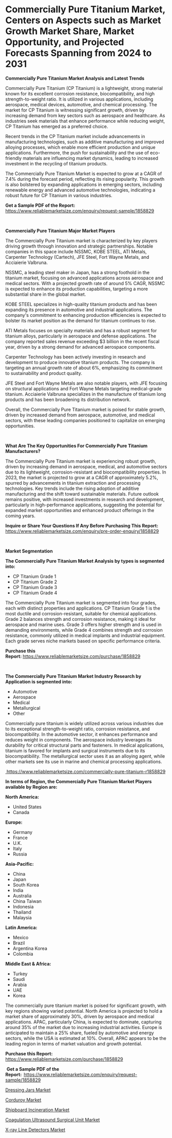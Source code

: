 <p><h1>Commercially Pure Titanium Market, Centers on Aspects such as Market Growth Market Share, Market Opportunity, and Projected Forecasts Spanning from 2024 to 2031</h1></p><p><strong>Commercially Pure Titanium Market Analysis and Latest Trends</strong></p>
<p><p>Commercially Pure Titanium (CP Titanium) is a lightweight, strong material known for its excellent corrosion resistance, biocompatibility, and high strength-to-weight ratio. It is utilized in various applications, including aerospace, medical devices, automotive, and chemical processing. The market for CP Titanium is witnessing significant growth, driven by increasing demand from key sectors such as aerospace and healthcare. As industries seek materials that enhance performance while reducing weight, CP Titanium has emerged as a preferred choice.</p><p>Recent trends in the CP Titanium market include advancements in manufacturing technologies, such as additive manufacturing and improved alloying processes, which enable more efficient production and unique applications. Furthermore, the push for sustainability and the use of eco-friendly materials are influencing market dynamics, leading to increased investment in the recycling of titanium products.</p><p>The Commercially Pure Titanium Market is expected to grow at a CAGR of 7.4% during the forecast period, reflecting its rising popularity. This growth is also bolstered by expanding applications in emerging sectors, including renewable energy and advanced automotive technologies, indicating a robust future for CP Titanium in various industries.</p></p>
<p><strong>Get a Sample PDF of the Report:&nbsp;</strong> <a href="https://www.reliablemarketsize.com/enquiry/request-sample/1858829?utm_campaign=1133&utm_medium=2&utm_source=Github&utm_content=ia&utm_term=11112024&utm_id=commercially-pure-titanium">https://www.reliablemarketsize.com/enquiry/request-sample/1858829</a></p>
<p>&nbsp;</p>
<p><strong>Commercially Pure Titanium Major Market Players</strong></p>
<p><p>The Commercially Pure Titanium market is characterized by key players driving growth through innovation and strategic partnerships. Notable companies in this space include NSSMC, KOBE STEEL, ATI Metals, Carpenter Technology (Cartech), JFE Steel, Fort Wayne Metals, and Acciaierie Valbruna.</p><p>NSSMC, a leading steel maker in Japan, has a strong foothold in the titanium market, focusing on advanced applications across aerospace and medical sectors. With a projected growth rate of around 5% CAGR, NSSMC is expected to enhance its production capabilities, targeting a more substantial share in the global market.</p><p>KOBE STEEL specializes in high-quality titanium products and has been expanding its presence in automotive and industrial applications. The company's commitment to enhancing production efficiencies is expected to bolster its market position as the demand for titanium continues to rise.</p><p>ATI Metals focuses on specialty materials and has a robust segment for titanium alloys, particularly in aerospace and defense applications. The company reported sales revenue exceeding $3 billion in the recent fiscal year, driven by a strong demand for advanced aerospace components.</p><p>Carpenter Technology has been actively investing in research and development to produce innovative titanium products. The company is targeting an annual growth rate of about 6%, emphasizing its commitment to sustainability and product quality.</p><p>JFE Steel and Fort Wayne Metals are also notable players, with JFE focusing on structural applications and Fort Wayne Metals targeting medical-grade titanium. Acciaierie Valbruna specializes in the manufacture of titanium long products and has been broadening its distribution network.</p><p>Overall, the Commercially Pure Titanium market is poised for stable growth, driven by increased demand from aerospace, automotive, and medical sectors, with these leading companies positioned to capitalize on emerging opportunities.</p></p>
<p>&nbsp;</p>
<p><strong>What Are The Key Opportunities For Commercially Pure Titanium Manufacturers?</strong></p>
<p><p>The Commercially Pure Titanium market is experiencing robust growth, driven by increasing demand in aerospace, medical, and automotive sectors due to its lightweight, corrosion-resistant and biocompatibility properties. In 2023, the market is projected to grow at a CAGR of approximately 5.2%, spurred by advancements in titanium extraction and processing technologies. Key trends include the rising adoption of additive manufacturing and the shift toward sustainable materials. Future outlook remains positive, with increased investments in research and development, particularly in high-performance applications, suggesting the potential for expanded market opportunities and enhanced product offerings in the coming years.</p></p>
<p><strong>Inquire or Share Your Questions If Any Before Purchasing This Report:</strong> <a href="https://www.reliablemarketsize.com/enquiry/pre-order-enquiry/1858829?utm_campaign=1133&utm_medium=2&utm_source=Github&utm_content=ia&utm_term=11112024&utm_id=commercially-pure-titanium">https://www.reliablemarketsize.com/enquiry/pre-order-enquiry/1858829</a></p>
<p>&nbsp;</p>
<p><strong>Market Segmentation</strong></p>
<p><strong>The Commercially Pure Titanium Market Analysis by types is segmented into:</strong></p>
<p><ul><li>CP Titanium Grade 1</li><li>CP Titanium Grade 2</li><li>CP Titanium Grade 3</li><li>CP Titanium Grade 4</li></ul></p>
<p><p>The Commercially Pure Titanium market is segmented into four grades, each with distinct properties and applications. CP Titanium Grade 1 is the most ductile and corrosion-resistant, suitable for chemical applications. Grade 2 balances strength and corrosion resistance, making it ideal for aerospace and marine uses. Grade 3 offers higher strength and is used in demanding environments, while Grade 4 combines strength and corrosion resistance, commonly utilized in medical implants and industrial equipment. Each grade serves niche markets based on specific performance criteria.</p></p>
<p><strong>Purchase this Report:&nbsp;</strong><a href="https://www.reliablemarketsize.com/purchase/1858829?utm_campaign=1133&utm_medium=2&utm_source=Github&utm_content=ia&utm_term=11112024&utm_id=commercially-pure-titanium">https://www.reliablemarketsize.com/purchase/1858829</a></p>
<p>&nbsp;</p>
<p><strong>The Commercially Pure Titanium Market Industry Research by Application is segmented into:</strong></p>
<p><ul><li>Automotive</li><li>Aerospace</li><li>Medical</li><li>Metallurgical</li><li>Other</li></ul></p>
<p><p>Commercially pure titanium is widely utilized across various industries due to its exceptional strength-to-weight ratio, corrosion resistance, and biocompatibility. In the automotive sector, it enhances performance and reduces weight in components. The aerospace industry leverages its durability for critical structural parts and fasteners. In medical applications, titanium is favored for implants and surgical instruments due to its biocompatibility. The metallurgical sector uses it as an alloying agent, while other markets see its use in marine and chemical processing applications.</p></p>
<p><a href="https://www.reliablemarketsize.com/commercially-pure-titanium-r1858829?utm_campaign=1133&utm_medium=2&utm_source=Github&utm_content=ia&utm_term=11112024&utm_id=commercially-pure-titanium">&nbsp;https://www.reliablemarketsize.com/commercially-pure-titanium-r1858829</a></p>
<p><strong>In terms of Region, the Commercially Pure Titanium Market Players available by Region are:</strong></p>
<p>
    <p> <strong> North America: </strong>
        <ul>
            <li>United States</li>
            <li>Canada</li>
        </ul>
        </p> 
    <p> <strong> Europe: </strong>
        <ul>
            <li>Germany</li>
            <li>France</li>
            <li>U.K.</li>
            <li>Italy</li>
            <li>Russia</li>
        </ul>
        </p> 
    <p> <strong> Asia-Pacific: </strong>
        <ul>
            <li>China</li>
            <li>Japan</li>
            <li>South Korea</li>
            <li>India</li>
            <li>Australia</li>
            <li>China Taiwan</li>
            <li>Indonesia</li>
            <li>Thailand</li>
            <li>Malaysia</li>
        </ul>
        </p> 
    <p> <strong> Latin America: </strong>
        <ul>
            <li>Mexico</li>
            <li>Brazil</li>
            <li>Argentina Korea</li>
            <li>Colombia</li>
        </ul>
        </p> 
    <p> <strong> Middle East & Africa: </strong>
        <ul>
            <li>Turkey</li>
            <li>Saudi</li>
            <li>Arabia</li>
            <li>UAE</li>
            <li>Korea</li>
        </ul>
    </p>
    </p>
<p><p>The commercially pure titanium market is poised for significant growth, with key regions showing varied potential. North America is projected to hold a market share of approximately 30%, driven by aerospace and medical applications. APAC, particularly China, is expected to dominate, capturing around 35% of the market due to increasing industrial activities. Europe is anticipated to maintain a 25% share, fueled by automotive and energy sectors, while the USA is estimated at 10%. Overall, APAC appears to be the leading region in terms of market valuation and growth potential.</p></p>
<p><strong>Purchase this Report: </strong><a href="https://www.reliablemarketsize.com/purchase/1858829?utm_campaign=1133&utm_medium=2&utm_source=Github&utm_content=ia&utm_term=11112024&utm_id=commercially-pure-titanium">https://www.reliablemarketsize.com/purchase/1858829</a></p>
<p>&nbsp;<strong>Get a Sample PDF of the Report:&nbsp;&nbsp;</strong><a href="https://www.reliablemarketsize.com/enquiry/request-sample/1858829?utm_campaign=1133&utm_medium=2&utm_source=Github&utm_content=ia&utm_term=11112024&utm_id=commercially-pure-titanium">https://www.reliablemarketsize.com/enquiry/request-sample/1858829</a></p>
<p><strong></strong></p>
<p><p><a href="https://issuu.com/reportprime-2/docs/dressing-jars-market-size-2030.pptx_d590233fbdeb16?utm_campaign=1133&utm_medium=2&utm_source=Github&utm_content=ia&utm_term=11112024&utm_id=commercially-pure-titanium">Dressing Jars Market</a></p><p><a href="https://github.com/sandygraoj2/Market-Research-Report-List-1/blob/main/corduroy-market.md?utm_campaign=1133&utm_medium=2&utm_source=Github&utm_content=ia&utm_term=11112024&utm_id=commercially-pure-titanium">Corduroy Market</a></p><p><a href="https://www.linkedin.com/pulse/shipboard-incineration-ecosystem-mapping-innovation-value-kstfc?utm_campaign=1133&utm_medium=2&utm_source=Github&utm_content=ia&utm_term=11112024&utm_id=commercially-pure-titanium">Shipboard Incineration Market</a></p><p><a href="https://issuu.com/reportprime-2/docs/coagulation-ultrasound-surgical-uni_50fb745e6fa08d?utm_campaign=1133&utm_medium=2&utm_source=Github&utm_content=ia&utm_term=11112024&utm_id=commercially-pure-titanium">Coagulation Ultrasound Surgical Unit Market</a></p><p><a href="https://www.linkedin.com/pulse/x-ray-line-detectors-market-indicators-size-regional-breakdown-y68kc?utm_campaign=1133&utm_medium=2&utm_source=Github&utm_content=ia&utm_term=11112024&utm_id=commercially-pure-titanium">X-ray Line Detectors Market</a></p></p>